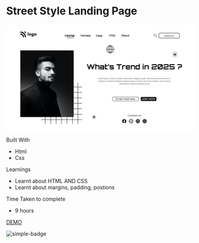 # Street Style Landing Page

![Image](./1.png)

Built With
- Html
- Css

Learnings
- Learnt about HTML AND CSS 
- Learnt about margins, padding, postions

Time Taken to complete
- 9 hours

[DEMO](https://hemanth-street-style.netlify.app)

![simple-badge](https://img.shields.io/badge/HTML-CSS-green)